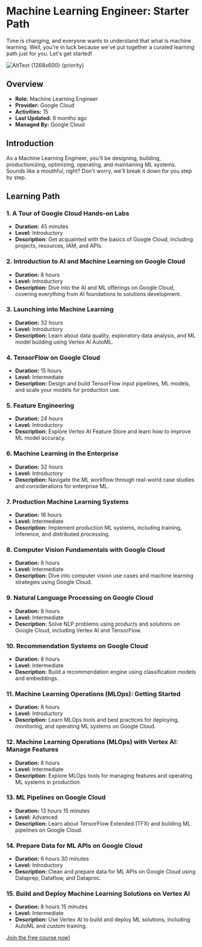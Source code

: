 
# Machine Learning Engineer: Starter Path

Time is changing, and everyone wants to understand that what is machine learning. Well, you're in luck because we've put together a curated learning path just for you. Let's get started!

![AltText {1268x600} {priority}](/icons/blogs/learn_ai_2024.jpg)


## Overview

- **Role:** Machine Learning Engineer
- **Provider:** Google Cloud
- **Activities:** 15
- **Last Updated:** 8 months ago
- **Managed By:** Google Cloud

## Introduction

As a Machine Learning Engineer, you'll be designing, building, productionizing, optimizing, operating, and maintaining ML systems. Sounds like a mouthful, right? Don't worry, we'll break it down for you step by step.

## Learning Path

### 1. A Tour of Google Cloud Hands-on Labs

- **Duration:** 45 minutes
- **Level:** Introductory
- **Description:** Get acquainted with the basics of Google Cloud, including projects, resources, IAM, and APIs.

### 2. Introduction to AI and Machine Learning on Google Cloud

- **Duration:** 8 hours
- **Level:** Introductory
- **Description:** Dive into the AI and ML offerings on Google Cloud, covering everything from AI foundations to solutions development.

### 3. Launching into Machine Learning

- **Duration:** 32 hours
- **Level:** Introductory
- **Description:** Learn about data quality, exploratory data analysis, and ML model building using Vertex AI AutoML.

### 4. TensorFlow on Google Cloud

- **Duration:** 15 hours
- **Level:** Intermediate
- **Description:** Design and build TensorFlow input pipelines, ML models, and scale your models for production use.

### 5. Feature Engineering

- **Duration:** 24 hours
- **Level:** Introductory
- **Description:** Explore Vertex AI Feature Store and learn how to improve ML model accuracy.

### 6. Machine Learning in the Enterprise

- **Duration:** 32 hours
- **Level:** Introductory
- **Description:** Navigate the ML workflow through real-world case studies and considerations for enterprise ML.

### 7. Production Machine Learning Systems

- **Duration:** 16 hours
- **Level:** Intermediate
- **Description:** Implement production ML systems, including training, inference, and distributed processing.

### 8. Computer Vision Fundamentals with Google Cloud

- **Duration:** 8 hours
- **Level:** Intermediate
- **Description:** Dive into computer vision use cases and machine learning strategies using Google Cloud.

### 9. Natural Language Processing on Google Cloud

- **Duration:** 8 hours
- **Level:** Intermediate
- **Description:** Solve NLP problems using products and solutions on Google Cloud, including Vertex AI and TensorFlow.

### 10. Recommendation Systems on Google Cloud

- **Duration:** 8 hours
- **Level:** Intermediate
- **Description:** Build a recommendation engine using classification models and embeddings.

### 11. Machine Learning Operations (MLOps): Getting Started

- **Duration:** 8 hours
- **Level:** Introductory
- **Description:** Learn MLOps tools and best practices for deploying, monitoring, and operating ML systems on Google Cloud.

### 12. Machine Learning Operations (MLOps) with Vertex AI: Manage Features

- **Duration:** 8 hours
- **Level:** Intermediate
- **Description:** Explore MLOps tools for managing features and operating ML systems in production.

### 13. ML Pipelines on Google Cloud

- **Duration:** 13 hours 15 minutes
- **Level:** Advanced
- **Description:** Learn about TensorFlow Extended (TFX) and building ML pipelines on Google Cloud.

### 14. Prepare Data for ML APIs on Google Cloud

- **Duration:** 6 hours 30 minutes
- **Level:** Introductory
- **Description:** Clean and prepare data for ML APIs on Google Cloud using Dataprep, Dataflow, and Dataproc.

### 15. Build and Deploy Machine Learning Solutions on Vertex AI

- **Duration:** 8 hours 15 minutes
- **Level:** Intermediate
- **Description:** Use Vertex AI to build and deploy ML solutions, including AutoML and custom training.

[Join the free course now!](https://www.cloudskillsboost.google/paths/17)
